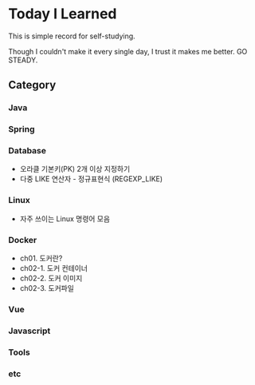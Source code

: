 # Today I Learned

This is simple record for self-studying. 

Though I couldn't make it every single day, I trust it makes me better. GO STEADY. 


## Category
### Java

### Spring

### Database

- 오라클 기본키(PK) 2개 이상 지정하기
- 다중 LIKE 연산자 - 정규표현식 (REGEXP_LIKE)

### Linux

- 자주 쓰이는 Linux 명령어 모음
### Docker

- ch01. 도커란?
- ch02-1. 도커 컨테이너
- ch02-2. 도커 이미지
- ch02-3. 도커파일


### Vue

### Javascript
### Tools
### etc
